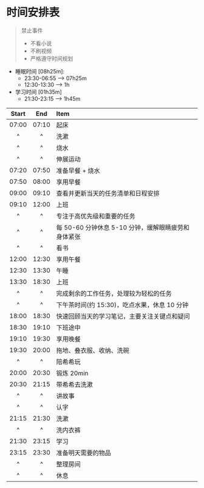 # 时间安排表

> 禁止事件
>
> - 不看小说
> - 不刷视频
> - 严格遵守时间规划

- 睡眠时间 [08h25m]:
  - 23:30-06:55 --> 07h25m
  - 12:30-13:30 --> 1h
- 学习时间 [01h35m]
  - 21:30-23:15 --> 1h45m

| Start |  End  | Item                                                |
| :---: | :---: | :-------------------------------------------------- |
| 07:00 | 07:10 | 起床                                                |
|   ^   |   ^   | 洗漱                                                |
|   ^   |   ^   | 烧水                                                |
|   ^   |   ^   | 伸展运动                                            |
| 07:20 | 07:50 | 准备早餐 + 烧水                                     |
| 07:50 | 08:00 | 享用早餐                                            |
| 09:00 | 09:10 | 查看并更新当天的任务清单和日程安排                  |
| 09:10 | 12:00 | 上班                                                |
|   ^   |   ^   | 专注于高优先级和重要的任务                          |
|   ^   |   ^   | 每 50-60 分钟休息 5-10 分钟，缓解眼睛疲劳和身体紧张 |
|   ^   |   ^   | 看书                                                |
| 12:00 | 12:30 | 享用午餐                                            |
| 12:30 | 13:30 | 午睡                                                |
| 13:30 | 18:30 | 上班                                                |
|   ^   |   ^   | 完成剩余的工作任务，处理较为轻松的任务              |
|   ^   |   ^   | 下午茶时间(约 15:30)，吃点水果，休息 10 分钟        |
| 18:00 | 18:30 | 快速回顾当天的学习笔记，主要关注关键点和疑问        |
| 18:30 | 19:10 | 下班途中                                            |
| 19:10 | 19:30 | 享用晚餐                                            |
| 19:30 | 20:00 | 拖地、叠衣服、收纳、洗碗                            |
|   ^   |   ^   | 陪希希玩                                            |
| 20:00 | 20:30 | 锻炼  20min                                         |
| 20:30 | 21:15 | 带希希去洗漱                                        |
|   ^   |   ^   | 讲故事                                              |
|   ^   |   ^   | 认字                                                |
| 21:15 | 21:30 | 洗漱                                                |
|   ^   |   ^   | 洗内衣裤                                            |
| 21:30 | 23:15 | 学习                                                |
| 23:15 | 23:30 | 准备明天需要的物品                                  |
|   ^   |   ^   | 整理房间                                            |
|   ^   |   ^   | 休息                                                |
